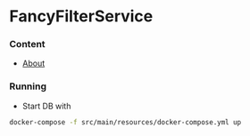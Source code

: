 # FancyFilterService

### Content
* [About](docs/about.md)


### Running
* Start DB with 
```bash
docker-compose -f src/main/resources/docker-compose.yml up
```

